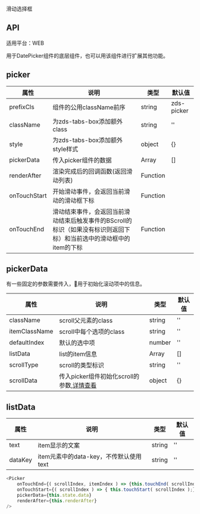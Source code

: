 滑动选择框

## API

适用平台：WEB

用于DatePicker组件的底层组件，也可以用该组件进行扩展其他功能。


## picker

| 属性         | 说明                                                             | 类型     | 默认值     |
| ------------ | ---------------------------------------------------------------- | -------- | ---------- |
| prefixCls    | 组件的公用className前序                                          | string   | zds-picker |
| className    | 为zds-tabs-box添加额外class                                      | string   | ''         |
| style        | 为zds-tabs-box添加额外style样式                                  | object   | {}         |
| pickerData   | 传入picker组件的数据                                             | Array    | []         |
| renderAfter  | 渲染完成后的回调函数(返回滑动列表)                                             | Function |            |
| onTouchStart | 开始滑动事件，会返回当前滑动的滑动框下标                         | Function |            |
| onTouchEnd   | 滑动结束事件，会返回当前滑动结束后触发事件的BScroll的标识（如果没有标识则返回下标）和当前选中的滑动框中的item的下标 | Function |            |



## pickerData

有一些固定的参数需要传入，用于初始化滚动项中的信息。

| 属性          | 说明                             | 类型   | 默认值 |
| ------------- | -------------------------------- | ------ | ------ |
| className     | scroll父元素的class              | string | ''     |
| itemClassName | scroll中每个选项的class          | string | ''     |
| defaultIndex  | 默认的选中项                     | number | ''     |
| listData      | list的item信息                   | Array  | []     |
| scrollType      | scroll的类型标识                   | string  | ''     |
| scrollData    | 传入picker组件初始化scroll的参数,[详情查看](https://ustbhuangyi.github.io/better-scroll/doc/zh-hans/api.html#offtype-fn) | object | {}     |

## listData

| 属性    | 说明                                   | 类型   | 默认值 |
| ------- | -------------------------------------- | ------ | ------ |
| text    | item显示的文案                         | string | ''     |
| dataKey | item元素中的data-key，不传默认使用text | string | ''     |


```JavaScript
<Picker
    onTouchEnd={( scrollIndex, itemIndex ) => {this.touchEnd( scrollIndex, itemIndex );}}
    onTouchStart={( scrollIndex ) => { this.touchStart( scrollIndex );}}
    pickerData={this.state.data}
    renderAfter={this.renderAfter}
/>
```









